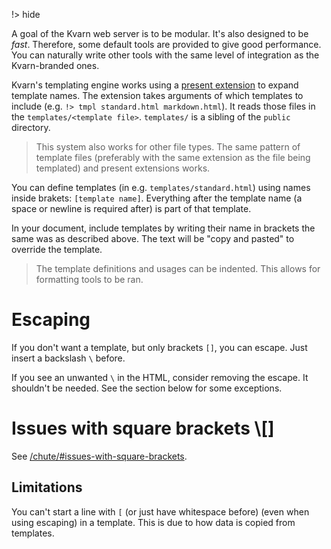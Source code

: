!> hide

<head>
    <title>HTML Templates | Kvarn</title>
    <meta name="permalinks" content="enabled"> <!-- part of JS on icelk.dev & kvarn.org, options: disabled|enabled|not-titles -->
    <meta name="description" content="How to use HTML templates through the Kvarn templating engine.">
</head>

A goal of the Kvarn web server is to be modular. It's also designed to be _fast_. Therefore, some default tools are provided to give good performance. You can naturally write other tools with the same level of integration as the Kvarn-branded ones.

Kvarn's templating engine works using a [present extension](extensions/#present) to expand template names.
The extension takes arguments of which templates to include (e.g. `!> tmpl standard.html markdown.html`).
It reads those files in the `templates/<template file>`. `templates/` is a sibling of the `public` directory.

> This system also works for other file types. The same pattern of template files (preferably with the same extension as the file being templated) and present extensions works.

You can define templates (in e.g. `templates/standard.html`) using names inside brakets: `[template name]`. Everything after the template name (a space or newline is required after) is part of that template.

In your document, include templates by writing their name in brackets the same was as described above. The text will be "copy and pasted" to override the template.

> The template definitions and usages can be indented. This allows for formatting tools to be ran.

# Escaping

If you don't want a template, but only brackets `[]`, you can escape. Just insert a backslash `\` before.

If you see an unwanted `\` in the HTML, consider removing the escape. It shouldn't be needed.
See the section below for some exceptions.

# Issues with square brackets \\[]
See [/chute/#issues-with-square-brackets](/chute/#issues-with-square-brackets-).

## Limitations

You can't start a line with `[` (or just have whitespace before) (even when using escaping) in a template.
This is due to how data is copied from templates.

